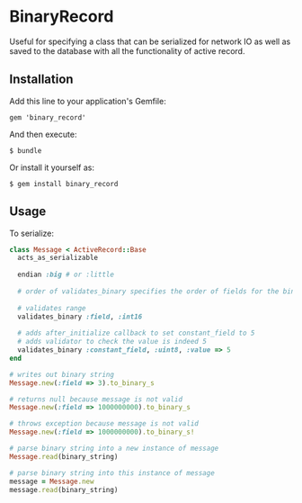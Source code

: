 # BinaryRecord

Useful for specifying a class that can be serialized for network IO as well as saved to the database with all the functionality of active record.

## Installation

Add this line to your application's Gemfile:

    gem 'binary_record'

And then execute:

    $ bundle

Or install it yourself as:

    $ gem install binary_record

## Usage

To serialize:
``` ruby
class Message < ActiveRecord::Base
  acts_as_serializable
  
  endian :big # or :little
  
  # order of validates_binary specifies the order of fields for the binary string
  
  # validates range
  validates_binary :field, :int16
  
  # adds after_initialize callback to set constant_field to 5
  # adds validator to check the value is indeed 5
  validates_binary :constant_field, :uint8, :value => 5
end

# writes out binary string
Message.new(:field => 3).to_binary_s

# returns null because message is not valid
Message.new(:field => 1000000000).to_binary_s

# throws exception because message is not valid
Message.new(:field => 1000000000).to_binary_s!

# parse binary string into a new instance of message
Message.read(binary_string) 

# parse binary string into this instance of message
message = Message.new
message.read(binary_string)
```
